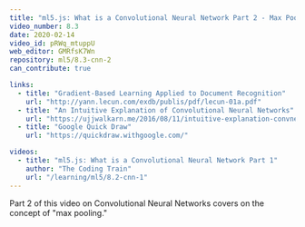 ```yaml
---
title: "ml5.js: What is a Convolutional Neural Network Part 2 - Max Pooling"
video_number: 8.3
date: 2020-02-14
video_id: pRWq_mtuppU
web_editor: GMRfsK7Wn
repository: ml5/8.3-cnn-2
can_contribute: true

links:
  - title: "Gradient-Based Learning Applied to Document Recognition"
    url: "http://yann.lecun.com/exdb/publis/pdf/lecun-01a.pdf"
  - title: "An Intuitive Explanation of Convolutional Neural Networks"
    url: "https://ujjwalkarn.me/2016/08/11/intuitive-explanation-convnets/"
  - title: "Google Quick Draw"
    url: "https://quickdraw.withgoogle.com/"

videos:
  - title: "ml5.js: What is a Convolutional Neural Network Part 1"
    author: "The Coding Train"
    url: "/learning/ml5/8.2-cnn-1"
---
```


Part 2 of this video on Convolutional Neural Networks covers on the concept of "max pooling."
